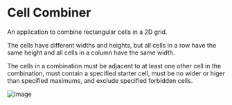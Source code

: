 # Cell Combiner

An application to combine rectangular cells in a 2D grid.

The cells have different widths and heights, but all cells in a row have the same height and all cells in a column have the same width.

The cells in a combination must be adjacent to at least one other cell in the combination, must contain a specified starter cell, must be no wider or higer than specified maximums, and exclude specified forbidden cells.

![image](https://github.com/JamesBremner/so76407006/assets/2046227/4927ea33-a1d8-42c9-9262-f2c22b132daf)


